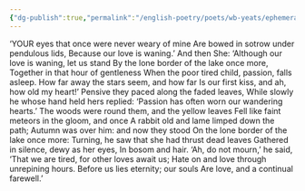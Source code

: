 ```yaml
---
{"dg-publish":true,"permalink":"/english-poetry/poets/wb-yeats/ephemera/"}
---
```



‘YOUR eyes that once were never weary of mine
Are bowed in sotrow under pendulous lids,
Because our love is waning.’
And then She:
‘Although our love is waning, let us stand
By the lone border of the lake once more,
Together in that hour of gentleness
When the poor tired child, passion, falls asleep.
How far away the stars seem, and how far
Is our first kiss, and ah, how old my heart!’
Pensive they paced along the faded leaves,
While slowly he whose hand held hers replied:
‘Passion has often worn our wandering hearts.’
The woods were round them, and the yellow leaves
Fell like faint meteors in the gloom, and once
A rabbit old and lame limped down the path;
Autumn was over him: and now they stood
On the lone border of the lake once more:
Turning, he saw that she had thrust dead leaves
Gathered in silence, dewy as her eyes,
In bosom and hair.
‘Ah, do not mourn,’ he said,
‘That we are tired, for other loves await us;
Hate on and love through unrepining hours.
Before us lies eternity; our souls
Are love, and a continual farewell.’